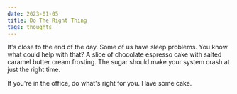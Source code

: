 ```yaml
---
date: 2023-01-05
title: Do The Right Thing
tags: thoughts
---
```


It's close to the end of the day. Some of us have sleep problems. You know what could help with that? A slice of chocolate espresso cake with salted caramel butter cream frosting. The sugar should make your system crash at just the right time.

If you're in the office, do what's right for you. Have some cake.